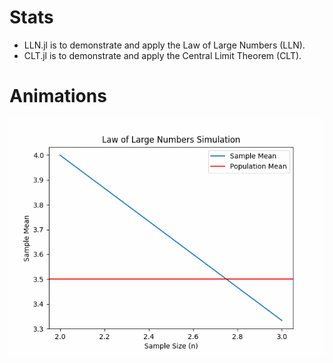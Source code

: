 # Stats
 - LLN.jl is to demonstrate and apply the Law of Large Numbers (LLN).
 - CLT.jl is to demonstrate and apply the Central Limit Theorem (CLT).
# Animations
![Alt Text](https://github.com/daite/stats/blob/main/lln_simulation.gif)
